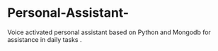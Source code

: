 # Personal-Assistant-
Voice activated personal assistant based on Python and Mongodb for assistance in daily tasks .
